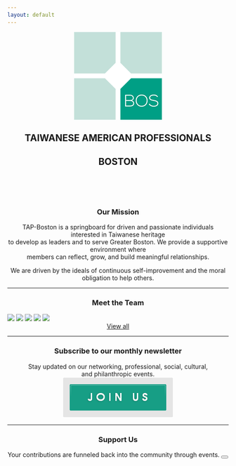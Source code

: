 ```yaml
---
layout: default
---
```

<p align="center">
   <img src="assets/images/tap-logo.png" align="middle">
</p>

<center>
  <h2 class="organization">TAIWANESE AMERICAN PROFESSIONALS</h2>	
  <h2 class="chapter">BOSTON</h2>
  <br/>
  <br/>
  <br/>
</center>

<center>
  <h3>Our Mission</h3>
</center>

<p align="center">
TAP-Boston is a springboard for driven and passionate individuals interested in Taiwanese heritage<br/>
to develop as leaders and to serve Greater Boston. We provide a supportive environment where<br/>
members can reflect, grow, and build meaningful relationships.
</p>

<p align="center">
We are driven by the ideals of continuous self-improvement and the moral obligation to help others.
</p>

***

<center>
  <h3>Meet the Team</h3>
</center>

<img src="{{ site.baseurl }}/assets/images/team-photos/team-li-ming-tseng.png"/>
<img src="{{ site.baseurl }}/assets/images/team-photos/team-lloyd-liang.png"/>
<img src="{{ site.baseurl }}/assets/images/team-photos/team-vanessa-chiang.png"/>
<img src="{{ site.baseurl }}/assets/images/team-photos/team-ted-bang.png"/>
<img src="{{ site.baseurl }}/assets/images/team-photos/team-mike-li.png"/>
<br/>

<center>
  <a href="{{ site.baseurl }}/about/team">View all</a>
</center>

***

<center>
  <h3>Subscribe to our monthly newsletter</h3>
  Stay updated on our networking, professional, social, cultural,<br/>
  and philanthropic events.<br/>
  <a href="#mailmunch-pop-121032" class="subscribeButton">
     <img src="/assets/images/join-us-button.png">
  </a>
</center>

***

<center>
  <h3>Support Us</h3>
  Your contributions are funneled back into the community through events.
    <a href="https://www.paypal.me/tapbos">
      <button class="donate-button"></button>
    </a>
</center>